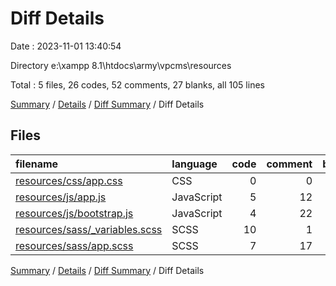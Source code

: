 # Diff Details

Date : 2023-11-01 13:40:54

Directory e:\\xampp 8.1\\htdocs\\army\\vpcms\\resources

Total : 5 files,  26 codes, 52 comments, 27 blanks, all 105 lines

[Summary](results.md) / [Details](details.md) / [Diff Summary](diff.md) / Diff Details

## Files
| filename | language | code | comment | blank | total |
| :--- | :--- | ---: | ---: | ---: | ---: |
| [resources/css/app.css](/resources/css/app.css) | CSS | 0 | 0 | 1 | 1 |
| [resources/js/app.js](/resources/js/app.js) | JavaScript | 5 | 12 | 6 | 23 |
| [resources/js/bootstrap.js](/resources/js/bootstrap.js) | JavaScript | 4 | 22 | 8 | 34 |
| [resources/sass/_variables.scss](/resources/sass/_variables.scss) | SCSS | 10 | 1 | 2 | 13 |
| [resources/sass/app.scss](/resources/sass/app.scss) | SCSS | 7 | 17 | 10 | 34 |

[Summary](results.md) / [Details](details.md) / [Diff Summary](diff.md) / Diff Details